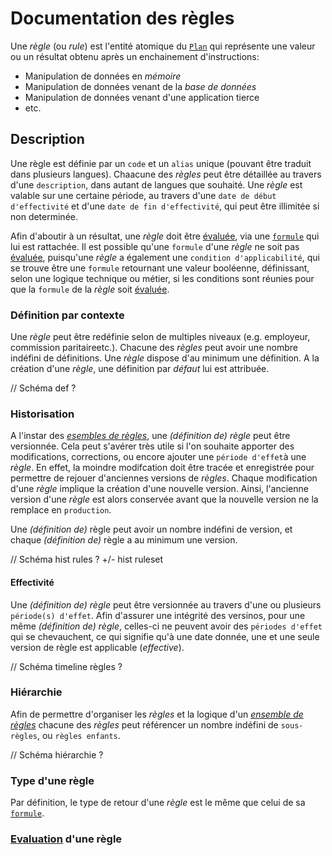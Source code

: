 # Documentation des règles

Une _règle_ (ou _rule_) est l'entité atomique du [`Plan`][plan] qui représente une valeur ou un résultat obtenu après un enchainement d'instructions:

- Manipulation de données en _mémoire_
- Manipulation de données venant de la _base de données_
- Manipulation de données venant d'une application tierce
- etc.

## Description

Une règle est définie par un `code` et un `alias` unique (pouvant être traduit dans plusieurs langues). Chaacune des _règles_ peut être détaillée au travers d'une `description`, dans autant de langues que souhaité. Une _règle_ est valable sur une certaine période, au travers d'une `date de début d'effectivité` et d'une `date de fin d'effectivité`, qui peut être illimitée si non determinée.

Afin d'aboutir à un résultat, une _règle_ doit être [évaluée][evaluation], via une [`formule`][formula] qui lui est rattachée. Il est possible qu'une `formule` d'une _règle_ ne soit pas [évaluée][evaluation], puisqu'une _règle_ a également une `condition d'applicabilité`, qui se trouve être une `formule` retournant une valeur booléenne, définissant, selon une logique technique ou métier, si les conditions sont réunies pour que la `formule` de la _règle_ soit [évaluée][evaluation].

### Définition par contexte

Une _règle_ peut être redéfinie selon de multiples niveaux (e.g. employeur, commission paritaireetc.). Chacune des _règles_ peut avoir une nombre indéfini de définitions. Une _règle_ dispose d'au minimum une définition. A la création d'une _règle_, une définition par _défaut_ lui est attribuée.

// Schéma def ?

### Historisation

A l'instar des [_esembles de règles_][ruleset], une _(définition de)_ _règle_ peut être versionnée. Cela peut s'avérer très utile si l'on souhaite apporter des  modifications, corrections,  ou encore ajouter une `période d'effet`à une _règle_. En effet, la moindre modifcation doit être tracée et enregistrée pour permettre de rejouer d'anciennes versions de _règles_. Chaque modification d'une _règle_ implique la création d'une nouvelle version. Ainsi, l'ancienne version d'une _règle_ est alors conservée avant que la nouvelle version ne la remplace en `production`.

Une _(définition de)_ règle peut avoir un nombre indéfini de version, et chaque _(définition de)_ règle a au minimum une version.

// Schéma hist rules ? +/- hist ruleset

#### Effectivité

Une _(définition de)_ _règle_ peut être versionnée au travers d'une ou plusieurs `période(s) d'effet`. Afin d'assurer une intégrité des versinos, pour une même _(définition de)_ _règle_, celles-ci ne peuvent avoir des `périodes d'effet` qui se chevauchent, ce qui signifie qu'à une date donnée, une et une seule version de règle est applicable (_effective_).

// Schéma timeline règles ?

### Hiérarchie

Afin de permettre d'organiser les _règles_ et la logique d'un [_ensemble de règles_][ruleset] chacune des _règles_ peut référencer un nombre indéfini de `sous-règles`, ou `règles enfants`.

// Schéma hiérarchie ?

### Type d'une règle

Par définition, le type de retour d'une _règle_ est le même que celui de sa [`formule`][formula].

### [Evaluation][evaluation] d'une règle

[plan]: ruleset.md#plan
[formula]: formula.md
[ruleset]: ruleset.md
[evaluation]: formula.md#evaluation